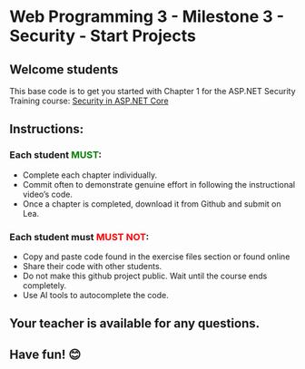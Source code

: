 # Web Programming 3 - Milestone 3 - Security - Start Projects

## Welcome students
This base code is to get you started with Chapter 1 for the ASP.NET Security Training course:
<a href="https://www.linkedin.com/learning/security-in-asp-dot-net-core/" target="_blank">Security in ASP.NET Core</a>

## Instructions:

### Each student <span style="color: green;">MUST</span>:
- Complete each chapter individually.  
- Commit often to demonstrate genuine effort in following the instructional video’s code.
- Once a chapter is completed, download it from Github and submit on Lea. 
  

### Each student must <span style="color: red;">MUST NOT</span>:
- Copy and paste code found in the exercise files section or found online 
- Share their code with other students. 
- Do not make this github project public. Wait until the course ends completely. 
- Use AI tools to autocomplete the code.  


## Your teacher is available for any questions. 
## Have fun! 😊  
